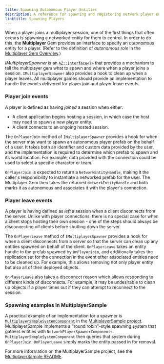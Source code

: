 ```yaml
---
title: Spawning Autonomous Player Entities
description: A reference for spawning and registering network player entities
linktitle: Spawning Players
---
```


When a player joins a multiplayer session, one of the first things that often occurs is spawning a networked entity for them to control. In order to do this, the **Multiplayer** Gem provides an interface to specify an *autonomous* entity for a player. (Refer to the definition of _autonomous role_ in the [Multiplayer Gem Overview](/docs/user-guide/gems/reference/multiplayer/multiplayer-gem/overview#multiplayer-entity-roles).)

*IMultiplayerSpawner* is an [`AZ::Interface<T>`](/docs/user-guide/programming/az-interface) that provides a mechanism to tell the multiplayer gem what to spawn and where when a player joins a session. `IMultiplayerSpawner` also provides a hook to clean up when a player leaves. All multiplayer games should provide an implementation to handle the events delivered for player join and player leave events.

### Player join events

A player is defined as having *joined* a session when either:
  * A client application begins hosting a session, in which case the host may need to spawn a new player entity.
  * A client connects to an ongoing hosted session.
  
The `OnPlayerJoin` method of `IMultiplayerSpawner` provides a hook for when the server may want to spawn an autonomous player prefab on the behalf of a user. It takes both an identifier and custom data provided by the user, and the implementation is required to determine which prefab to spawn and its world location. For example, data provided with the connection could be used to select a specific character or team.

`OnPlayerJoin` is expected to return a `NetworkEntityHandle`, making it the caller's responsibility to instantiate a networked prefab for the user. The Multiplayer Gem then takes the returned `NetworkEntityHandle` and both marks it as autonomous and associates it with the player's connection.

### Player leave events

A player is having defined as *left* a session when a client disconnects from the server. Unlike with player connections, there is no special case for when a client stops hosting their own session - one of the steps should always be disconnecting *all* clients before shutting down the server.

The `OnPlayerLeave` method of `IMultiplayerSpawner` provides a hook for when a client disconnects from a server so that the server can clean up any entities spawned on behalf of the client. `OnPlayerLeave` takes an entity handle to the prefab spawned by `OnPlayerJoin`, and additionally takes the replication set for the connection in the event other associated entities need to be cleaned up. For example, this allows removing not only player entity but also all of their deployed objects. 

`OnPlayerLeave` also takes a disconnect reason which allows responding to different kinds of disconnects. For example, it may be undesirable to clean up objects if a player times out if they can attempt to reconnect to the session.

### Spawning examples in MultiplayerSample

A practical example of an implementation for a spawner is [`MultiplayerSampleSystemComponent`](https://github.com/o3de/o3de-multiplayersample/blob/development/Gem/Code/Source/MultiplayerSampleSystemComponent.cpp) in the  [MultiplayerSample project](https://github.com/o3de/o3de-multiplayersample/). MultiplayerSample implements a "round robin"-style spawning system that gathers entities with `NetworkPlayerSpawnerComponents`. `MultiplayerSampleSystemComponent` then queries that system during `OnPlayerJoin`. `OnPlayerLeave` simply marks the entity passed in for removal. 

For more information on the MultiplayerSample project, see the [MultiplayerSample README](https://github.com/o3de/o3de-multiplayersample/blob/development/README.md).